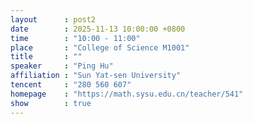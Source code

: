 ```yaml
---
layout      : post2
date        : 2025-11-13 10:00:00 +0800
time        : "10:00 - 11:00"
place       : "College of Science M1001"
title       : ""
speaker     : "Ping Hu"
affiliation : "Sun Yat-sen University"
tencent     : "280 560 607"
homepage    : "https://math.sysu.edu.cn/teacher/541"
show        : true
---
```

